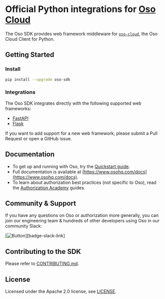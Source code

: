 # Official Python integrations for [Oso Cloud](https://www.osohq.com/docs)

The Oso SDK provides web framework middleware for [`oso-cloud`](https://pypi.org/project/oso-cloud/), the Oso Cloud Client for Python.


## Getting Started

### Install

```bash
pip install --upgrade oso-sdk
```

### Integrations

The Oso SDK integrates directly with the following supported web frameworks:

- [FastAPI](examples/fastapi/README.md)
- [Flask](examples/flask/README.md)

If you want to add support for a new web framework, please submit a Pull Request or open a GitHub issue.

## Documentation

- To get up and running with Oso, try the [Quickstart guide](https://www.osohq.com/docs/get-started/quickstart/beginners-guide).
- Full documentation is available at [https://www.osohq.com/docs](https://www.osohq.com/docs).
- To learn about authorization best practices (not specific to Oso), read the [Authorization Academy](https://www.osohq.com/developers/authorization-academy) guides.

## Community & Support

If you have any questions on Oso or authorization more generally, you can join our engineering team & hundreds of other developers using Oso in our community Slack:

[![Button][join-slack-link]][badge-slack-link]

## Contributing to the SDK

Please refer to [CONTRIBUTING.md](CONTRIBUTING.md).

## License

Licensed under the Apache 2.0 license, see [LICENSE](LICENSE).

[join-slack-link]: https://user-images.githubusercontent.com/282595/128394344-1bd9e5b2-e83d-4666-b446-2e4f431ffcea.png